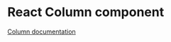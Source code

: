 <!-- @license CC0-1.0 -->

# React Column component

[Column documentation](../../../css/src/components/column/README.md)
